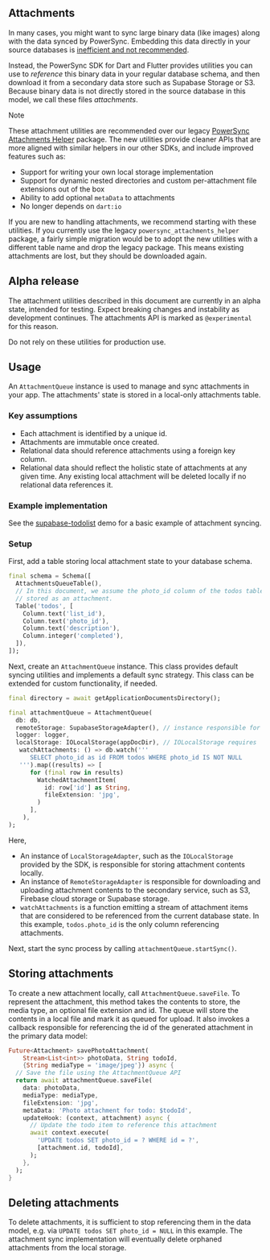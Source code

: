 ## Attachments

In many cases, you might want to sync large binary data (like images) along with the data synced by
PowerSync.
Embedding this data directly in your source databases is [inefficient and not recommended](https://docs.powersync.com/usage/use-case-examples/attachments).

Instead, the PowerSync SDK for Dart and Flutter provides utilities you can use to _reference_ this binary data
in your regular database schema, and then download it from a secondary data store such as Supabase Storage or S3.
Because binary data is not directly stored in the source database in this model, we call these files _attachments_.


> [!NOTE]  
> These attachment utilities are recommended over our legacy [PowerSync Attachments Helper](https://pub.dev/packages/powersync_attachments_helper) package. The new utilities provide cleaner APIs that are more aligned with similar helpers in our other SDKs, and include improved features such as:
> - Support for writing your own local storage implementation
> - Support for dynamic nested directories and custom per-attachment file extensions out of the box
> - Ability to add optional `metaData` to attachments
> - No longer depends on `dart:io` 
> 
> If you are new to handling attachments, we recommend starting with these utilities. If you currently use the legacy `powersync_attachments_helper` package, a fairly simple migration would be to adopt the new utilities with a different table name and drop the legacy package. This means existing attachments are lost, but they should be downloaded again.

## Alpha release

The attachment utilities described in this document are currently in an alpha state, intended for testing.
Expect breaking changes and instability as development continues.
The attachments API is marked as `@experimental` for this reason.

Do not rely on these utilities for production use.

## Usage

An `AttachmentQueue` instance is used to manage and sync attachments in your app.
The attachments' state is stored in a local-only attachments table.

### Key assumptions

- Each attachment is identified by a unique id.
- Attachments are immutable once created.
- Relational data should reference attachments using a foreign key column.
- Relational data should reflect the holistic state of attachments at any given time. Any existing local attachment
  will be deleted locally if no relational data references it.

### Example implementation

See the [supabase-todolist](https://github.com/powersync-ja/powersync.dart/tree/main/demos/supabase-todolist) demo for a basic example of attachment syncing.

### Setup

First, add a table storing local attachment state to your database schema.

```dart
final schema = Schema([
  AttachmentsQueueTable(),
  // In this document, we assume the photo_id column of the todos table references an optional photo
  // stored as an attachment.
  Table('todos', [
    Column.text('list_id'),
    Column.text('photo_id'),
    Column.text('description'),
    Column.integer('completed'),
  ]),
]);
```

Next, create an `AttachmentQueue` instance. This class provides default syncing utilities and implements a default
sync strategy. This class can be extended for custom functionality, if needed.

```dart
final directory = await getApplicationDocumentsDirectory();

final attachmentQueue = AttachmentQueue(
  db: db,
  remoteStorage: SupabaseStorageAdapter(), // instance responsible for uploads and downloads
  logger: logger,
  localStorage: IOLocalStorage(appDocDir), // IOLocalStorage requires `dart:io` and is not available on the web
   watchAttachments: () => db.watch('''
      SELECT photo_id as id FROM todos WHERE photo_id IS NOT NULL
   ''').map((results) => [
      for (final row in results)
        WatchedAttachmentItem(
          id: row['id'] as String,
          fileExtension: 'jpg',
        )
      ],
    ),
);
```

Here,
 - An instance of `LocalStorageAdapter`, such as the `IOLocalStorage` provided by the SDK, is responsible for storing
   attachment contents locally.
 - An instance of `RemoteStorageAdapter` is responsible for downloading and uploading attachment contents to the secondary
   service, such as S3, Firebase cloud storage or Supabase storage.
 - `watchAttachments` is a function emitting a stream of attachment items that are considered to be referenced from
   the current database state. In this example, `todos.photo_id` is the only column referencing attachments.

Next, start the sync process by calling `attachmentQueue.startSync()`.

## Storing attachments

To create a new attachment locally, call `AttachmentQueue.saveFile`. To represent the attachment, this method takes
the contents to store, the media type, an optional file extension and id.
The queue will store the contents in a local file and mark it as queued for upload. It also invokes a callback
responsible for referencing the id of the generated attachment in the primary data model:

```dart
Future<Attachment> savePhotoAttachment(
    Stream<List<int>> photoData, String todoId,
    {String mediaType = 'image/jpeg'}) async {
  // Save the file using the AttachmentQueue API
  return await attachmentQueue.saveFile(
    data: photoData,
    mediaType: mediaType,
    fileExtension: 'jpg',
    metaData: 'Photo attachment for todo: $todoId',
    updateHook: (context, attachment) async {
      // Update the todo item to reference this attachment
      await context.execute(
        'UPDATE todos SET photo_id = ? WHERE id = ?',
        [attachment.id, todoId],
      );
    },
  );
}
```

## Deleting attachments

To delete attachments, it is sufficient to stop referencing them in the data model, e.g. via
`UPDATE todos SET photo_id = NULL` in this example. The attachment sync implementation will eventually
delete orphaned attachments from the local storage.
